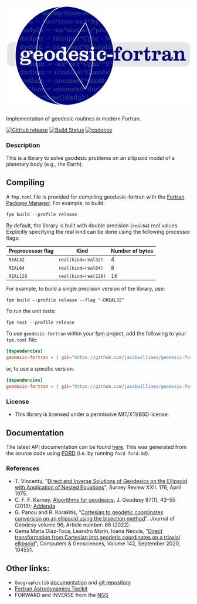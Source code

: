 
![geodesic-fortran](media/logo.png)
============

Implementation of geodesic routines in modern Fortran.

[![GitHub release](https://img.shields.io/github/release/jacobwilliams/geodesic-fortran.svg?style=plastic)](https://github.com/jacobwilliams/geodesic-fortran/releases/latest)
[![Build Status](https://github.com/jacobwilliams/geodesic-fortran/actions/workflows/CI.yml/badge.svg)](https://github.com/jacobwilliams/geodesic-fortran/actions)
[![codecov](https://codecov.io/gh/jacobwilliams/geodesic-fortran/branch/master/graph/badge.svg?token=BHtd51oUTE)](https://codecov.io/gh/jacobwilliams/geodesic-fortran)

### Description

This is a library to solve geodesic problems on an ellipsoid model of a planetary body (e.g., the Earth).

## Compiling

A `fmp.toml` file is provided for compiling geodesic-fortran with the [Fortran Package Manager](https://github.com/fortran-lang/fpm). For example, to build:

```
fpm build --profile release
```

By default, the library is built with double precision (`real64`) real values. Explicitly specifying the real kind can be done using the following processor flags:

Preprocessor flag | Kind  | Number of bytes
----------------- | ----- | ---------------
`REAL32`  | `real(kind=real32)`  | 4
`REAL64`  | `real(kind=real64)`  | 8
`REAL128` | `real(kind=real128)` | 16

For example, to build a single precision version of the library, use:

```
fpm build --profile release --flag "-DREAL32"
```

To run the unit tests:

```
fpm test --profile release
```

To use `geodesic-fortran` within your fpm project, add the following to your `fpm.toml` file:
```toml
[dependencies]
geodesic-fortran = { git="https://github.com/jacobwilliams/geodesic-fortran.git" }
```

or, to use a specific version:
```toml
[dependencies]
geodesic-fortran = { git="https://github.com/jacobwilliams/geodesic-fortran.git", tag = "1.0.0"  }
```

### License

* This library is licensed under a permissive MIT/X11/BSD license.

## Documentation

The latest API documentation can be found [here](https://jacobwilliams.github.io/geodesic-fortran/). This was generated from the source code using [FORD](https://github.com/Fortran-FOSS-Programmers/ford) (i.e. by running `ford ford.md`).

### References

  * T. Vincenty, "[Direct and Inverse Solutions of Geodesics on the Ellipsoid with Application of Nested Equations](http://www.ngs.noaa.gov/PUBS_LIB/inverse.pdf)", Survey Review XXII. 176, April 1975.
* C. F. F. Karney,
  [Algorithms for geodesics](https://doi.org/10.1007/s00190-012-0578-z),
  J. Geodesy 87(1), 43–55 (2013);
  [Addenda](https://geographiclib.sourceforge.io/geod-addenda.html).
* G. Panou and R. Korakitis, "[Cartesian to geodetic coordinates conversion
  on an ellipsoid using the bisection method](https://link.springer.com/article/10.1007/s00190-022-01650-9)". Journal of Geodesy volume 96, Article number: 66 (2022).
* Gema Maria Diaz-Toca, Leandro Marin, Ioana Necula, "[Direct transformation from Cartesian into geodetic coordinates on a triaxial ellipsoid](https://www.sciencedirect.com/science/article/pii/S0098300420305410?via%3Dihub)", Computers & Geosciences, Volume 142, September 2020, 104551.

## Other links:

* `Geographiclib` [documentation](https://geographiclib.sourceforge.io/Fortran/doc) and [git repository](https://github.com/geographiclib/geographiclib-fortran)
* [Fortran Astrodynamics Toolkit](https://github.com/jacobwilliams/geodesic-fortran)
* FORWARD and INVERSE from the [NGS](http://www.ngs.noaa.gov/PC_PROD/Inv_Fwd/)

